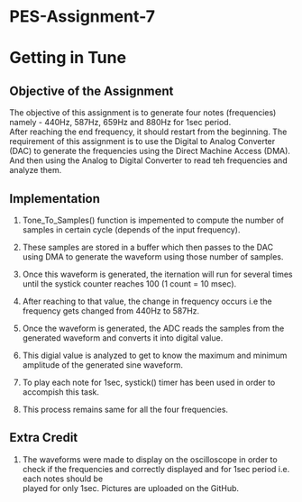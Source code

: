 # PES-Assignment-7
# Getting in Tune

## Objective of the Assignment <br/>
The objective of this assignment is to generate four notes (frequencies) namely - 440Hz, 587Hz, 659Hz and 880Hz for 1sec period.</br>
After reaching the end frequency, it should restart from the beginning. The requirement of this assignment is to use the Digital to Analog Converter</br>
(DAC) to generate the frequencies using the Direct Machine Access (DMA). And then using the Analog to Digital Converter to read teh frequencies and analyze them.

## Implementation
1) Tone_To_Samples() function is impemented to compute the number of samples in certain cycle (depends of the input frequency).</br>
2) These samples are stored in a buffer which then passes to the DAC using DMA to generate the waveform using those number of samples.</br>
3) Once this waveform is generated, the iternation will run for several times until the systick counter reaches 100 (1 count = 10 msec).</br>
4) After reaching to that value, the change in frequency occurs i.e the frequency gets changed from 440Hz to 587Hz.</br>
5) Once the waveform is generated, the ADC reads the samples from the generated waveform and converts it into digital value.</br>
6) This digial value is analyzed to get to know the maximum and minimum amplitude of the generated sine waveform.</br>
7) To play each note for 1sec, systick() timer has been used in order to accompish this task.

4) This process remains same for all the four frequencies.</br>

## Extra Credit
1) The waveforms were made to display on the oscilloscope in order to check if the frequencies and correctly displayed and for 1sec period i.e. each notes should be </br>
played for only 1sec. Pictures are uploaded on the GitHub.










